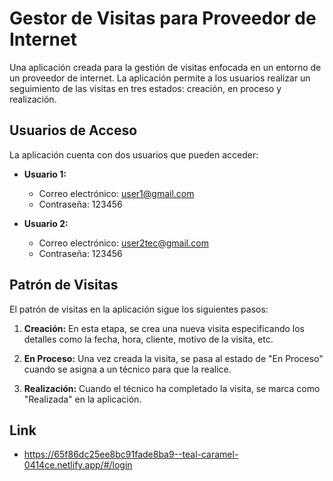 # Gestor de Visitas para Proveedor de Internet

Una aplicación creada para la gestión de visitas enfocada en un entorno de un proveedor de internet. La aplicación permite a los usuarios realizar un seguimiento de las visitas en tres estados: creación, en proceso y realización.

## Usuarios de Acceso

La aplicación cuenta con dos usuarios que pueden acceder:

- **Usuario 1:**
  - Correo electrónico: user1@gmail.com
  - Contraseña: 123456

- **Usuario 2:**
  - Correo electrónico: user2tec@gmail.com
  - Contraseña: 123456

## Patrón de Visitas

El patrón de visitas en la aplicación sigue los siguientes pasos:

1. **Creación:** En esta etapa, se crea una nueva visita especificando los detalles como la fecha, hora, cliente, motivo de la visita, etc.

2. **En Proceso:** Una vez creada la visita, se pasa al estado de "En Proceso" cuando se asigna a un técnico para que la realice.

3. **Realización:** Cuando el técnico ha completado la visita, se marca como "Realizada" en la aplicación.
## Link 
- https://65f86dc25ee8bc91fade8ba9--teal-caramel-0414ce.netlify.app/#/login
